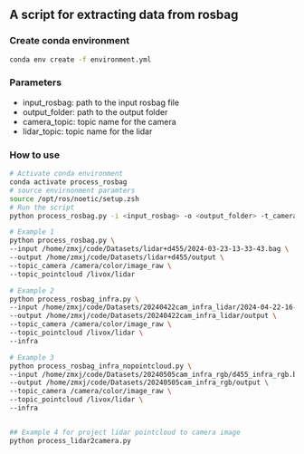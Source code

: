 ## A script for extracting data from rosbag
 
### Create conda environment
```bash
conda env create -f environment.yml
```

### Parameters 
- input_rosbag: path to the input rosbag file
- output_folder: path to the output folder
- camera_topic: topic name for the camera
- lidar_topic: topic name for the lidar

### How to use
```bash
# Activate conda environment
conda activate process_rosbag
# source envirnonment paramters
source /opt/ros/noetic/setup.zsh 
# Run the script
python process_rosbag.py -i <input_rosbag> -o <output_folder> -t_camera <topic_camera> -t_lidar <topic_lidar>

# Example 1 
python process_rosbag.py \
--input /home/zmxj/code/Datasets/lidar+d455/2024-03-23-13-33-43.bag \
--output /home/zmxj/code/Datasets/lidar+d455/output \
--topic_camera /camera/color/image_raw \
--topic_pointcloud /livox/lidar

# Example 2 
python process_rosbag_infra.py \     
--input /home/zmxj/code/Datasets/20240422cam_infra_lidar/2024-04-22-16-45-53_box.bag \
--output /home/zmxj/code/Datasets/20240422cam_infra_lidar/output \
--topic_camera /camera/color/image_raw \
--topic_pointcloud /livox/lidar \
--infra

# Example 3
python process_rosbag_infra_nopointcloud.py \
--input /home/zmxj/code/Datasets/20240505cam_infra_rgb/d455_infra_rgb.bag \
--output /home/zmxj/code/Datasets/20240505cam_infra_rgb/output \
--topic_camera /camera/color/image_raw \
--topic_pointcloud /livox/lidar \
--infra 


## Example 4 for project lidar pointcloud to camera image
python process_lidar2camera.py

```
